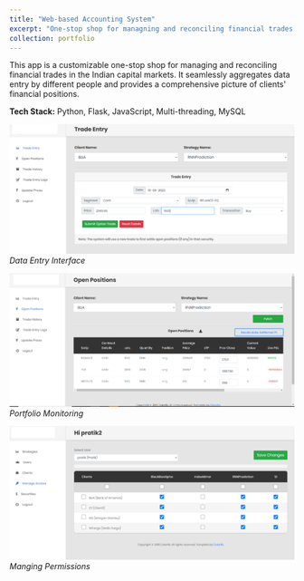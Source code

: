 ```yaml
---
title: "Web-based Accounting System"
excerpt: "One-stop shop for managning and reconciling financial trades.<br/><br/><img src='/images/tt_entry.png'>"
collection: portfolio
---
```


This app is a customizable one-stop shop for managing and reconciling financial trades in the Indian capital markets. It seamlessly aggregates data entry by different people and provides a comprehensive picture of clients' financial positions.

**Tech Stack:** Python, Flask, JavaScript, Multi-threading, MySQL


![Image 1](/images/tt_entry.png)
_Data Entry Interface_

![Image 2](/images/tt_openpos2.png)
_Portfolio Monitoring_

![Image 3](/images/tt_admin.png)
_Manging Permissions_